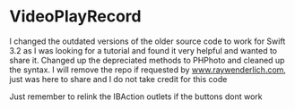 # VideoPlayRecord
I changed the outdated versions of the older source code to work for Swift 3.2 as I was looking for a tutorial and found it very helpful and wanted to share it.  Changed up the depreciated methods to PHPhoto and cleaned up the syntax. I will remove the repo if requested by www.raywenderlich.com, just was here to share and I do not take credit for this code

Just remember to relink the IBAction outlets if the buttons dont work
